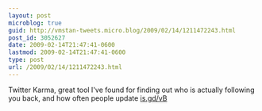 ```yaml
---
layout: post
microblog: true
guid: http://vmstan-tweets.micro.blog/2009/02/14/1211472243.html
post_id: 3052627
date: 2009-02-14T21:47:41-0600
lastmod: 2009-02-14T21:47:41-0600
type: post
url: /2009/02/14/1211472243.html
---
```

Twitter Karma, great tool I've found for finding out who is actually following you back, and how often people update [is.gd/vB](http://is.gd/vB)
